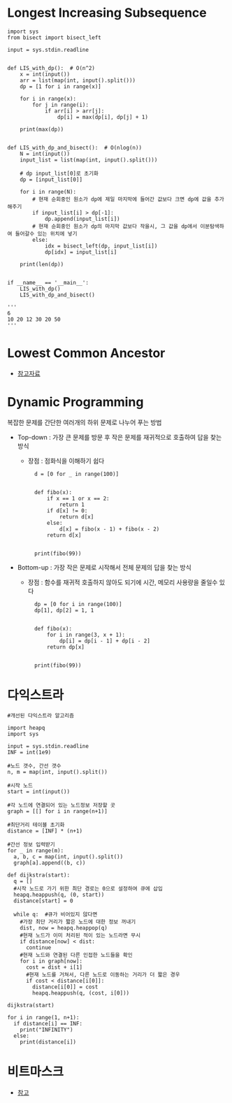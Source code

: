 # Longest Increasing Subsequence

    import sys
    from bisect import bisect_left
    
    input = sys.stdin.readline
    
    
    def LIS_with_dp():  # O(n^2)
        x = int(input())
        arr = list(map(int, input().split()))
        dp = [1 for i in range(x)]
    
        for i in range(x):
            for j in range(i):
                if arr[i] > arr[j]:
                    dp[i] = max(dp[i], dp[j] + 1)
    
        print(max(dp))
    
    
    def LIS_with_dp_and_bisect():  # O(nlog(n))
        N = int(input())
        input_list = list(map(int, input().split()))
    
        # dp input_list[0]로 초기화
        dp = [input_list[0]]
    
        for i in range(N):
            # 현재 순회중인 원소가 dp에 제일 마지막에 들어간 값보다 크면 dp에 값을 추가해주기
            if input_list[i] > dp[-1]:
                dp.append(input_list[i])
            # 현재 순회중인 원소가 dp의 마지막 값보다 작을시, 그 값을 dp에서 이분탐색하여 들어갈수 있는 위치에 넣기
            else:
                idx = bisect_left(dp, input_list[i])
                dp[idx] = input_list[i]
    
        print(len(dp))
    
    
    if __name__ == '__main__':
        LIS_with_dp()
        LIS_with_dp_and_bisect()
    
    '''
    6
    10 20 12 30 20 50
    '''

# Lowest Common Ancestor
- [참고자료](https://velog.io/@shiningcastle/%EC%B5%9C%EC%86%8C-%EA%B3%B5%ED%86%B5-%EC%A1%B0%EC%83%81-%EC%95%8C%EA%B3%A0%EB%A6%AC%EC%A6%98)

# Dynamic Programming
복잡한 문제를 간단한 여러개의 하위 문제로 나누어 푸는 방법
  - Top-down : 가장 큰 문제를 방문 후 작은 문제를 재귀적으로 호출하여 답을 찾는 방식
    - 장점 : 점화식을 이해하기 쉽다
    

            d = [0 for _ in range(100)]
            
            
            def fibo(x):
                if x == 1 or x == 2:
                    return 1
                if d[x] != 0:
                    return d[x]
                else:
                    d[x] = fibo(x - 1) + fibo(x - 2)
                return d[x]
            
            
            print(fibo(99))


  - Bottom-up : 가장 작은 문제로 시작해서 전체 문제의 답을 찾는 방식
    - 장점 : 함수를 재귀적 호출하지 않아도 되기에 시간, 메모리 사용량을 줄일수 있다
    

            dp = [0 for i in range(100)]
            dp[1], dp[2] = 1, 1
            
            
            def fibo(x):
                for i in range(3, x + 1):
                    dp[i] = dp[i - 1] + dp[i - 2]
                return dp[x]
            
            
            print(fibo(99))


# 다익스트라

    #개선된 다익스트라 알고리즘
    
    import heapq
    import sys
    
    input = sys.stdin.readline
    INF = int(1e9)
    
    #노드 갯수, 간선 갯수
    n, m = map(int, input().split())
    
    #시작 노드
    start = int(input())
    
    #각 노드에 연결되어 있는 노드정보 저장할 곳
    graph = [[] for i in range(n+1)]
    
    #최단거리 테이블 초기화
    distance = [INF] * (n+1)
    
    #간선 정보 입력받기
    for _ in range(m):
      a, b, c = map(int, input().split())
      graph[a].append((b, c))
    
    def dijkstra(start):
      q = []
      #시작 노드로 가기 위한 최단 경로는 0으로 설정하여 큐에 삽입
      heapq.heappush(q, (0, start))
      distance[start] = 0
    
      while q:  #큐가 비어있지 않다면
        #가장 최단 거리가 짧은 노드에 대한 정보 꺼내기
        dist, now = heapq.heappop(q)
        #현재 노드가 이미 처리된 적이 있는 노드라면 무시
        if distance[now] < dist:
          continue
        #현재 노드와 연결된 다른 인접한 노드들을 확인
        for i in graph[now]:
          cost = dist + i[1]
          #현재 노드를 거쳐서, 다른 노드로 이동하는 거리가 더 짧은 경우
          if cost < distance[i[0]]:
            distance[i[0]] = cost
            heapq.heappush(q, (cost, i[0]))
    
    dijkstra(start)
    
    for i in range(1, n+1):
      if distance[i] == INF:
        print("INFINITY")
      else:
        print(distance[i])

# 비트마스크
- [참고](https://justkode.kr/algorithm/bitmash)